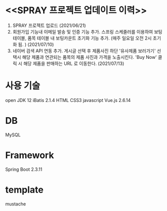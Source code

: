 # <<SPRAY 프로젝트 업데이트 이력>>
1. SPRAY 프로젝트 업로드 (2021/06/21)
2. 회원가입 기능내 이메일 발송 및 인증 기능 추가. 
   스프링 스케줄러를 이용하여 보팅 테이블, 품목 테이블 내 보팅카운트 초기화 기능 추가. (매주 일요일 오전 2시 초기화 됨. ) (2021/07/10)
3. 네이버 검색 API 연동 추가. 
   게시글 선택 후 제품사진 하단 '유사제품 보러가기' 선택시 해당 제품과 연관되는 품목의 제품 사진과 가격을 노출시킨다. 
   'Buy Now' 클릭 시 해당 제품을 판매하는 URL 로 이동한다. (2021/07/13)
   
# 사용 기술
open JDK 12
iBatis 2.1.4
HTML
CSS3
javascript
Vue.js 2.6.14

# DB
MySQL

# Framework
Spring Boot 2.3.11

# template
mustache  
   
   
   
